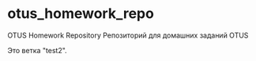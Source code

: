 # otus_homework_repo
OTUS Homework Repository
Репозиторий для домашних заданий OTUS

Это ветка "test2".